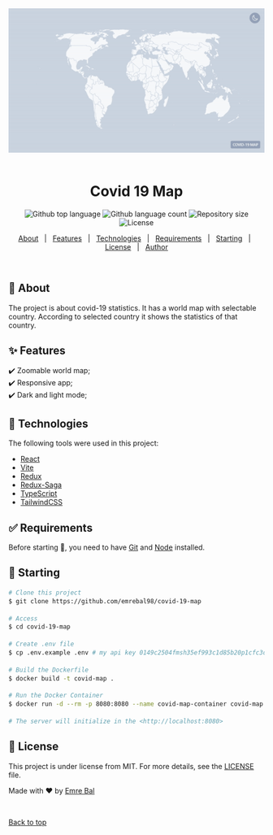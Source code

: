<div align="center" id="top"> 
  <picture>
       <source media="(prefers-color-scheme: dark)" srcset="./.github/assets/preview-dark.gif" >
       <source media="(prefers-color-scheme: light)" srcset="./.github/assets/preview-light.gif" >
       <img src="./.github/assets/preview-light.gif" alt="covid 19 map preview" />
  </picture>
&#xa0;

  <!-- <a href="https://covid19map.netlify.app">Demo</a> -->
</div>

<h1 align="center">Covid 19 Map</h1>

<p align="center">
  <img alt="Github top language" src="https://img.shields.io/github/languages/top/emrebal98/covid-19-map?color=56BEB8">

  <img alt="Github language count" src="https://img.shields.io/github/languages/count/emrebal98/covid-19-map?color=56BEB8">

  <img alt="Repository size" src="https://img.shields.io/github/repo-size/emrebal98/covid-19-map?color=56BEB8">

  <img alt="License" src="https://img.shields.io/github/license/emrebal98/covid-19-map?color=56BEB8">
</p>

<p align="center">
  <a href="#dart-about">About</a> &#xa0; | &#xa0; 
  <a href="#sparkles-features">Features</a> &#xa0; | &#xa0;
  <a href="#rocket-technologies">Technologies</a> &#xa0; | &#xa0;
  <a href="#white_check_mark-requirements">Requirements</a> &#xa0; | &#xa0;
  <a href="#checkered_flag-starting">Starting</a> &#xa0; | &#xa0;
  <a href="#memo-license">License</a> &#xa0; | &#xa0;
  <a href="https://github.com/emrebal98" target="_blank">Author</a>
</p>

<br>

## :dart: About

The project is about covid-19 statistics. It has a world map with selectable country. According to selected country it shows the statistics of that country.

## :sparkles: Features

:heavy_check_mark: Zoomable world map;\
:heavy_check_mark: Responsive app;\
:heavy_check_mark: Dark and light mode;

## :rocket: Technologies

The following tools were used in this project:

- [React](https://reactjs.org/)
- [Vite](https://vitejs.dev/)
- [Redux](https://redux.js.org/)
- [Redux-Saga](https://redux-saga.js.org/)
- [TypeScript](https://www.typescriptlang.org/)
- [TailwindCSS](https://tailwindcss.com/)

## :white_check_mark: Requirements

Before starting :checkered_flag:, you need to have [Git](https://git-scm.com) and [Node](https://nodejs.org/en/) installed.

## :checkered_flag: Starting

```bash
# Clone this project
$ git clone https://github.com/emrebal98/covid-19-map

# Access
$ cd covid-19-map

# Create .env file
$ cp .env.example .env # my api key 0149c2504fmsh35ef993c1d85b20p1cfc3djsn7a789e7e7b06

# Build the Dockerfile
$ docker build -t covid-map .

# Run the Docker Container
$ docker run -d --rm -p 8080:8080 --name covid-map-container covid-map

# The server will initialize in the <http://localhost:8080>
```

## :memo: License

This project is under license from MIT. For more details, see the [LICENSE](LICENSE.md) file.

Made with :heart: by <a href="https://github.com/emrebal98" target="_blank">Emre Bal</a>

&#xa0;

<a href="#top">Back to top</a>
